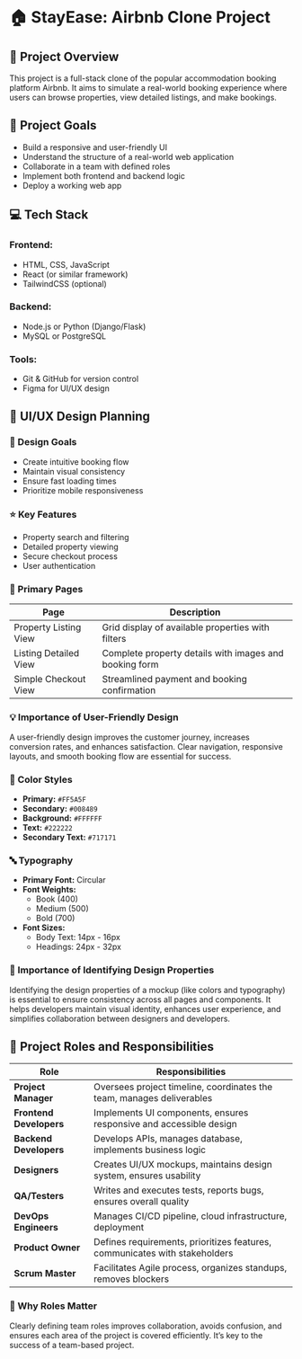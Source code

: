 # 🏠 StayEase: Airbnb Clone Project

## 🧠 Project Overview

This project is a full-stack clone of the popular accommodation booking platform Airbnb. It aims to simulate a real-world booking experience where users can browse properties, view detailed listings, and make bookings.

## 🎯 Project Goals

- Build a responsive and user-friendly UI
- Understand the structure of a real-world web application
- Collaborate in a team with defined roles
- Implement both frontend and backend logic
- Deploy a working web app

## 💻 Tech Stack

### Frontend:

- HTML, CSS, JavaScript
- React (or similar framework)
- TailwindCSS (optional)

### Backend:

- Node.js or Python (Django/Flask)
- MySQL or PostgreSQL

### Tools:

- Git & GitHub for version control
- Figma for UI/UX design

## 🎨 UI/UX Design Planning

### 🧭 Design Goals

- Create intuitive booking flow
- Maintain visual consistency
- Ensure fast loading times
- Prioritize mobile responsiveness

### ⭐ Key Features

- Property search and filtering
- Detailed property viewing
- Secure checkout process
- User authentication

### 🧱 Primary Pages

| Page                  | Description                                            |
| --------------------- | ------------------------------------------------------ |
| Property Listing View | Grid display of available properties with filters      |
| Listing Detailed View | Complete property details with images and booking form |
| Simple Checkout View  | Streamlined payment and booking confirmation           |

### 💡 Importance of User-Friendly Design

A user-friendly design improves the customer journey, increases conversion rates, and enhances satisfaction. Clear navigation, responsive layouts, and smooth booking flow are essential for success.

### 🎨 Color Styles

- **Primary:** `#FF5A5F`
- **Secondary:** `#008489`
- **Background:** `#FFFFFF`
- **Text:** `#222222`
- **Secondary Text:** `#717171`

### 🔤 Typography

- **Primary Font:** Circular
- **Font Weights:**
  - Book (400)
  - Medium (500)
  - Bold (700)
- **Font Sizes:**
  - Body Text: 14px - 16px
  - Headings: 24px - 32px

### 🧠 Importance of Identifying Design Properties

Identifying the design properties of a mockup (like colors and typography) is essential to ensure consistency across all pages and components. It helps developers maintain visual identity, enhances user experience, and simplifies collaboration between designers and developers.

## 👥 Project Roles and Responsibilities

| Role                    | Responsibilities                                                           |
| ----------------------- | -------------------------------------------------------------------------- |
| **Project Manager**     | Oversees project timeline, coordinates the team, manages deliverables      |
| **Frontend Developers** | Implements UI components, ensures responsive and accessible design         |
| **Backend Developers**  | Develops APIs, manages database, implements business logic                 |
| **Designers**           | Creates UI/UX mockups, maintains design system, ensures usability          |
| **QA/Testers**          | Writes and executes tests, reports bugs, ensures overall quality           |
| **DevOps Engineers**    | Manages CI/CD pipeline, cloud infrastructure, deployment                   |
| **Product Owner**       | Defines requirements, prioritizes features, communicates with stakeholders |
| **Scrum Master**        | Facilitates Agile process, organizes standups, removes blockers            |

### 🎯 Why Roles Matter

Clearly defining team roles improves collaboration, avoids confusion, and ensures each area of the project is covered efficiently. It’s key to the success of a team-based project.
